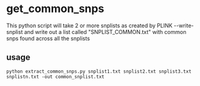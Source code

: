 # get_common_snps
This python script will take 2 or more snplists as created by PLINK --write-snplist and write out a list called "SNPLIST_COMMON.txt" with common snps found across all the snplists
## usage
```python extract_common_snps.py snplist1.txt snplist2.txt snplist3.txt snplistn.txt -out common_snplist.txt```
